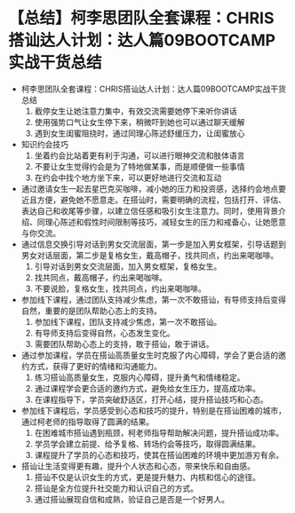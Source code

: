 # 【总结】柯李思团队全套课程：CHRIS搭讪达人计划：达人篇09BOOTCAMP实战干货总结

-   柯李思团队全套课程：CHRIS搭讪达人计划：达人篇09BOOTCAMP实战干货总结
    1.  截停女生让她注意力集中，有效交流需要她停下来听你讲话
    2.  使用强势口气让女生停下来，稍微吓到她也可以通过聊天缓解
    3.  遇到女生闺蜜阻挠时，通过同理心陈述舒缓压力，让闺蜜放心
-   知识约会技巧
    1.  坐着约会比站着更有利于沟通，可以进行眼神交流和肢体语言
    2.  不要让女生觉得约会是为了特地做某事，而是顺便做一些事情
    3.  在约会中找个地方坐下来，可以更好地进行交流和互动
-   通过邀请女生一起去星巴克买咖啡，减小她的压力和投资感，选择约会地点要近且方便，避免她不愿意走。在搭讪时，需要明确的流程，包括打开、评估、表达自己和收尾等步骤，以建立信任感和吸引女生注意力。同时，使用背景介绍、同理心陈述和假性时间限制等技巧，减轻女生的压力和戒备心，让她愿意与你交流。
-   通过信息交换引导对话到男女交流层面，第一步是加入男女框架，引导话题到男女对话层面，第二步是复格女生，戴高帽子，找共同点，约出来喝咖啡。
    1.  引导对话到男女交流层面，加入男女框架，复格女生。
    2.  找共同点，戴高帽子，约出来喝咖啡。
    3.  不要说脸，复格女生，找共同点，约出来喝咖啡。
-   参加线下课程，通过团队支持减少焦虑，第一次不敢搭讪，有导师支持后变得自然，重要的是团队帮助心态上的支持。
    1.  参加线下课程，团队支持减少焦虑，第一次不敢搭讪。
    2.  有导师支持后变得自然，心态发生变化。
    3.  需要团队帮助心态上的支持，敢于搭讪，敢于讲话。
-   通过参加课程，学员在搭讪高质量女生时克服了内心障碍，学会了更合适的邀约方式，获得了更好的情绪和沟通能力。
    1.  练习搭讪高质量女生，克服内心障碍，提升勇气和情绪稳定。
    2.  通过课程学会更合适的邀约方式，避免给女生压力，提高成功率。
    3.  在课程指导下，学员突破舒适区，打开心结，提升搭讪技巧和心态。
-   参加线下课程后，学员感受到心态和技巧的提升，特别是在搭讪困难的城市，通过柯老师的指导取得了圆满的结果。
    1.  在困难城市搭讪遇到瓶颈，柯老师指导帮助解决问题，提升搭讪成功率。
    2.  学员学会建立前提、给予复格、转场约会等技巧，取得圆满结果。
    3.  课程提升了学员的心态和技巧，使其在搭讪困难的环境中更加游刃有余。
-   搭讪让生活变得更有趣，提升个人状态和心态，带来快乐和自由感。
    1.  搭讪不仅是认识女生的方式，更是提升魅力、内核和信心的途径。
    2.  搭讪是全方位提升社交能力和认识自己的方式。
    3.  通过搭讪展现自信和成熟，验证自己是否是一个好男人。